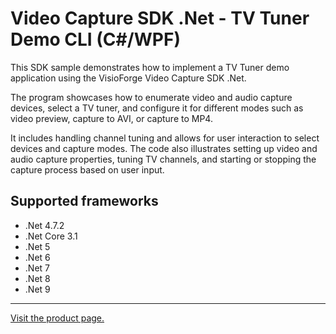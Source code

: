 ﻿# Video Capture SDK .Net - TV Tuner Demo CLI (C#/WPF)

This SDK sample demonstrates how to implement a TV Tuner demo application using the VisioForge Video Capture SDK .Net.

The program showcases how to enumerate video and audio capture devices, select a TV tuner, and configure it for different modes such as video preview, capture to AVI, or capture to MP4.

It includes handling channel tuning and allows for user interaction to select devices and capture modes. The code also illustrates setting up video and audio capture properties, tuning TV channels, and starting or stopping the capture process based on user input.

## Supported frameworks

* .Net 4.7.2
* .Net Core 3.1
* .Net 5
* .Net 6
* .Net 7
* .Net 8
* .Net 9

---

[Visit the product page.](https://www.visioforge.com/video-capture-sdk-net)
